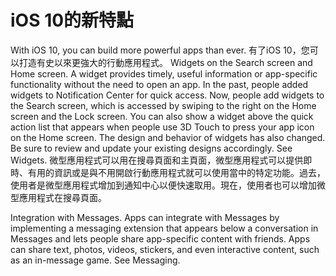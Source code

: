 
# iOS 10的新特點
With iOS 10, you can build more powerful apps than ever.
有了iOS 10，您可以打造有史以來更強大的行動應用程式。
Widgets on the Search screen and Home screen. A widget provides timely, useful information or app-specific functionality without the need to open an app. In the past, people added widgets to Notification Center for quick access. Now, people add widgets to the Search screen, which is accessed by swiping to the right on the Home screen and the Lock screen. You can also show a widget above the quick action list that appears when people use 3D Touch to press your app icon on the Home screen. The design and behavior of widgets has also changed. Be sure to review and update your existing designs accordingly. See Widgets.
微型應用程式可以用在搜尋頁面和主頁面，微型應用程式可以提供即時、有用的資訊或是與不用開啟行動應用程式就可以使用當中的特定功能。過去，使用者是微型應用程式增加到通知中心以便快速取用。現在，使用者也可以增加微型應用程式在搜尋頁面。

Integration with Messages. Apps can integrate with Messages by implementing a messaging extension that appears below a conversation in Messages and lets people share app-specific content with friends. Apps can share text, photos, videos, stickers, and even interactive content, such as an in-message game. See Messaging.



